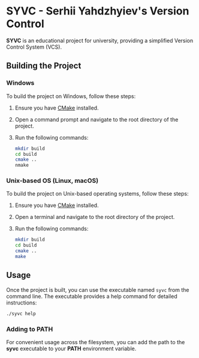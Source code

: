 # SYVC - Serhii Yahdzhyiev's Version Control

**SYVC** is an educational project for university, providing a simplified Version Control System (VCS).

## Building the Project

### Windows

To build the project on Windows, follow these steps:

1. Ensure you have [CMake](https://cmake.org/download/) installed.
2. Open a command prompt and navigate to the root directory of the project.
3. Run the following commands:

    ```bash
    mkdir build
    cd build
    cmake ..
    nmake
    ```

### Unix-based OS (Linux, macOS)

To build the project on Unix-based operating systems, follow these steps:

1. Ensure you have [CMake](https://cmake.org/download/) installed.
2. Open a terminal and navigate to the root directory of the project.
3. Run the following commands:

    ```bash
    mkdir build
    cd build
    cmake ..
    make
    ```

## Usage

Once the project is built, you can use the executable named `syvc` from the command line. The executable provides a help command for detailed instructions:

```bash
./syvc help
```


### Adding to PATH

For convenient usage across the filesystem, you can add the path to the **syvc** executable to your **PATH** environment variable.

